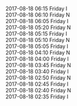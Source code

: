 2017-08-18 06:15 Friday  I  
2017-08-18 06:10 Friday  N  
2017-08-18 06:05 Friday  I  
2017-08-18 05:20 Friday  N  
2017-08-18 05:15 Friday  I  
2017-08-18 05:10 Friday  N  
2017-08-18 05:05 Friday  I  
2017-08-18 04:10 Friday  N  
2017-08-18 04:00 Friday  I  
2017-08-18 03:45 Friday  N  
2017-08-18 03:40 Friday  I  
2017-08-18 02:50 Friday  N  
2017-08-18 02:45 Friday  I  
2017-08-18 02:40 Friday  N  
2017-08-18 02:35 Friday  I  
